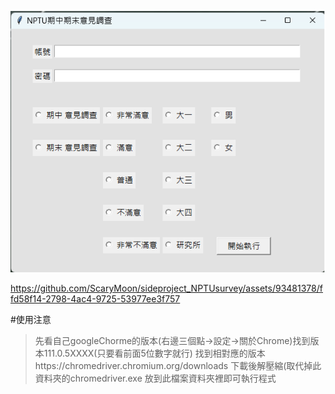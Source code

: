 ![plot](./demo/survey.png)



https://github.com/ScaryMoon/sideproject_NPTUsurvey/assets/93481378/ffd58f14-2798-4ac4-9725-53977ee3f757




#使用注意
> 先看自己googleChorme的版本(右邊三個點->設定->關於Chrome)找到版本111.0.5XXXX(只要看前面5位數字就行)
> 找到相對應的版本https://chromedriver.chromium.org/downloads
> 下載後解壓縮(取代掉此資料夾的chromedriver.exe
> 放到此檔案資料夾裡即可執行程式

